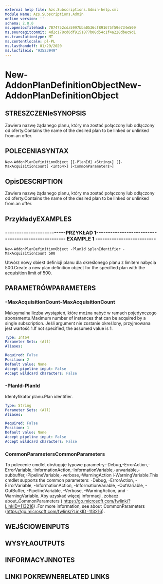 ```yaml
---
external help file: Azs.Subscriptions.Admin-help.xml
Module Name: Azs.Subscriptions.Admin
online version: ''
schema: 2.0.0
ms.openlocfilehash: 7074752cda5997bba0536cf891675f59e734e509
ms.sourcegitcommit: 4d2c178cd6df9151877b08d54c1f4a228dbec9d1
ms.translationtype: MT
ms.contentlocale: pl-PL
ms.lasthandoff: 01/29/2020
ms.locfileid: "93523949"
---
```

# <span data-ttu-id="0e0ef-101">New-AddonPlanDefinitionObject</span><span class="sxs-lookup"><span data-stu-id="0e0ef-101">New-AddonPlanDefinitionObject</span></span>

## <span data-ttu-id="0e0ef-102">STRESZCZENIe</span><span class="sxs-lookup"><span data-stu-id="0e0ef-102">SYNOPSIS</span></span>
<span data-ttu-id="0e0ef-103">Zawiera nazwę żądanego planu, który ma zostać połączony lub odłączony od oferty.</span><span class="sxs-lookup"><span data-stu-id="0e0ef-103">Contains the name of the desired plan to be linked or unlinked from an offer.</span></span>

## <span data-ttu-id="0e0ef-104">POLECENIA</span><span class="sxs-lookup"><span data-stu-id="0e0ef-104">SYNTAX</span></span>

```
New-AddonPlanDefinitionObject [[-PlanId] <String>] [[-MaxAcquisitionCount] <Int64>] [<CommonParameters>]
```

## <span data-ttu-id="0e0ef-105">Opis</span><span class="sxs-lookup"><span data-stu-id="0e0ef-105">DESCRIPTION</span></span>
<span data-ttu-id="0e0ef-106">Zawiera nazwę żądanego planu, który ma zostać połączony lub odłączony od oferty.</span><span class="sxs-lookup"><span data-stu-id="0e0ef-106">Contains the name of the desired plan to be linked or unlinked from an offer.</span></span>

## <span data-ttu-id="0e0ef-107">Przykłady</span><span class="sxs-lookup"><span data-stu-id="0e0ef-107">EXAMPLES</span></span>

### <span data-ttu-id="0e0ef-108">--------------------------PRZYKŁAD 1--------------------------</span><span class="sxs-lookup"><span data-stu-id="0e0ef-108">-------------------------- EXAMPLE 1 --------------------------</span></span>
```
New-AddonPlanDefinitionObject -PlanId $planIdentifier -MaxAcquisitionCount 500
```

<span data-ttu-id="0e0ef-109">Utwórz nowy obiekt definicji planu dla określonego planu z limitem nabycia 500.</span><span class="sxs-lookup"><span data-stu-id="0e0ef-109">Create a new plan definition object for the specified plan with the acquisition limit of 500.</span></span>

## <span data-ttu-id="0e0ef-110">PARAMETRÓW</span><span class="sxs-lookup"><span data-stu-id="0e0ef-110">PARAMETERS</span></span>

### <span data-ttu-id="0e0ef-111">-MaxAcquisitionCount</span><span class="sxs-lookup"><span data-stu-id="0e0ef-111">-MaxAcquisitionCount</span></span>
<span data-ttu-id="0e0ef-112">Maksymalna liczba wystąpień, które można nabyć w ramach pojedynczego abonamentu.</span><span class="sxs-lookup"><span data-stu-id="0e0ef-112">Maximum number of instances that can be acquired by a single subscription.</span></span>
<span data-ttu-id="0e0ef-113">Jeśli argument nie zostanie określony, przyjmowana jest wartość 1.</span><span class="sxs-lookup"><span data-stu-id="0e0ef-113">If not specified, the assumed value is 1.</span></span>

```yaml
Type: Int64
Parameter Sets: (All)
Aliases: 

Required: False
Position: 2
Default value: None
Accept pipeline input: False
Accept wildcard characters: False
```

### <span data-ttu-id="0e0ef-114">-PlanId</span><span class="sxs-lookup"><span data-stu-id="0e0ef-114">-PlanId</span></span>
<span data-ttu-id="0e0ef-115">Identyfikator planu.</span><span class="sxs-lookup"><span data-stu-id="0e0ef-115">Plan identifier.</span></span>

```yaml
Type: String
Parameter Sets: (All)
Aliases: 

Required: False
Position: 1
Default value: None
Accept pipeline input: False
Accept wildcard characters: False
```

### <span data-ttu-id="0e0ef-116">CommonParameters</span><span class="sxs-lookup"><span data-stu-id="0e0ef-116">CommonParameters</span></span>
<span data-ttu-id="0e0ef-117">To polecenie cmdlet obsługuje typowe parametry:-Debug,-ErrorAction,-ErrorVariable,-InformationAction,-InformationVariable,-unvariable,-subbuffer,-PipelineVariable,-verbose,-WarningAction i-WarningVariable.</span><span class="sxs-lookup"><span data-stu-id="0e0ef-117">This cmdlet supports the common parameters: -Debug, -ErrorAction, -ErrorVariable, -InformationAction, -InformationVariable, -OutVariable, -OutBuffer, -PipelineVariable, -Verbose, -WarningAction, and -WarningVariable.</span></span> <span data-ttu-id="0e0ef-118">Aby uzyskać więcej informacji, zobacz about_CommonParameters ( https://go.microsoft.com/fwlink/?LinkID=113216) .</span><span class="sxs-lookup"><span data-stu-id="0e0ef-118">For more information, see about_CommonParameters (https://go.microsoft.com/fwlink/?LinkID=113216).</span></span>

## <span data-ttu-id="0e0ef-119">WEJŚCIOWE</span><span class="sxs-lookup"><span data-stu-id="0e0ef-119">INPUTS</span></span>

## <span data-ttu-id="0e0ef-120">WYSYŁA</span><span class="sxs-lookup"><span data-stu-id="0e0ef-120">OUTPUTS</span></span>

## <span data-ttu-id="0e0ef-121">INFORMACYJN</span><span class="sxs-lookup"><span data-stu-id="0e0ef-121">NOTES</span></span>

## <span data-ttu-id="0e0ef-122">LINKI POKREWNE</span><span class="sxs-lookup"><span data-stu-id="0e0ef-122">RELATED LINKS</span></span>

